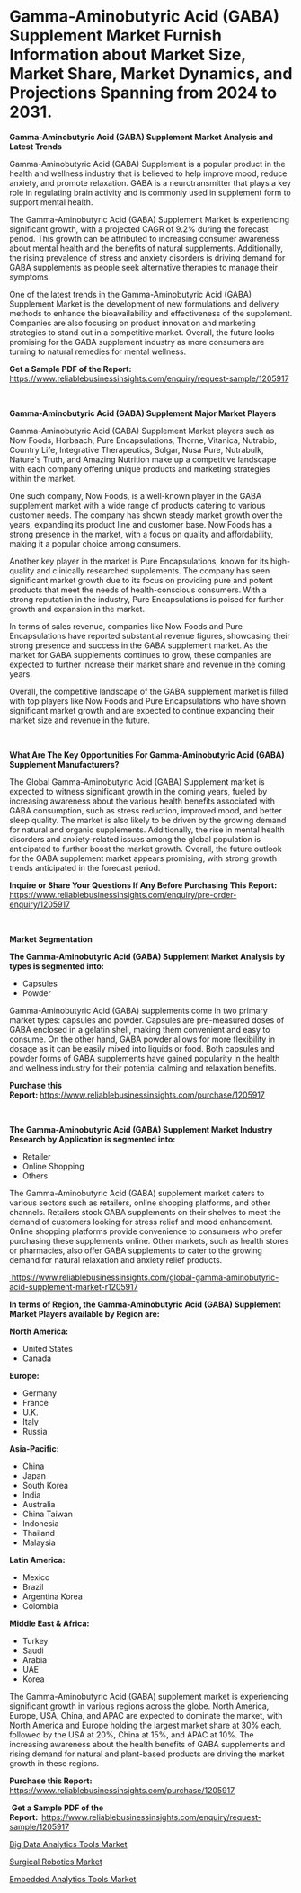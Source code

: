 <p><h1>Gamma-Aminobutyric Acid (GABA) Supplement Market Furnish Information about Market Size, Market Share, Market Dynamics, and Projections Spanning from 2024 to 2031.</h1></p><p><strong>Gamma-Aminobutyric Acid (GABA) Supplement Market Analysis and Latest Trends</strong></p>
<p><p>Gamma-Aminobutyric Acid (GABA) Supplement is a popular product in the health and wellness industry that is believed to help improve mood, reduce anxiety, and promote relaxation. GABA is a neurotransmitter that plays a key role in regulating brain activity and is commonly used in supplement form to support mental health.</p><p>The Gamma-Aminobutyric Acid (GABA) Supplement Market is experiencing significant growth, with a projected CAGR of 9.2% during the forecast period. This growth can be attributed to increasing consumer awareness about mental health and the benefits of natural supplements. Additionally, the rising prevalence of stress and anxiety disorders is driving demand for GABA supplements as people seek alternative therapies to manage their symptoms.</p><p>One of the latest trends in the Gamma-Aminobutyric Acid (GABA) Supplement Market is the development of new formulations and delivery methods to enhance the bioavailability and effectiveness of the supplement. Companies are also focusing on product innovation and marketing strategies to stand out in a competitive market. Overall, the future looks promising for the GABA supplement industry as more consumers are turning to natural remedies for mental wellness.</p></p>
<p><strong>Get a Sample PDF of the Report:&nbsp;</strong> <a href="https://www.reliablebusinessinsights.com/enquiry/request-sample/1205917">https://www.reliablebusinessinsights.com/enquiry/request-sample/1205917</a></p>
<p>&nbsp;</p>
<p><strong>Gamma-Aminobutyric Acid (GABA) Supplement Major Market Players</strong></p>
<p><p>Gamma-Aminobutyric Acid (GABA) Supplement Market players such as Now Foods, Horbaach, Pure Encapsulations, Thorne, Vitanica, Nutrabio, Country Life, Integrative Therapeutics, Solgar, Nusa Pure, Nutrabulk, Nature's Truth, and Amazing Nutrition make up a competitive landscape with each company offering unique products and marketing strategies within the market.</p><p>One such company, Now Foods, is a well-known player in the GABA supplement market with a wide range of products catering to various customer needs. The company has shown steady market growth over the years, expanding its product line and customer base. Now Foods has a strong presence in the market, with a focus on quality and affordability, making it a popular choice among consumers.</p><p>Another key player in the market is Pure Encapsulations, known for its high-quality and clinically researched supplements. The company has seen significant market growth due to its focus on providing pure and potent products that meet the needs of health-conscious consumers. With a strong reputation in the industry, Pure Encapsulations is poised for further growth and expansion in the market.</p><p>In terms of sales revenue, companies like Now Foods and Pure Encapsulations have reported substantial revenue figures, showcasing their strong presence and success in the GABA supplement market. As the market for GABA supplements continues to grow, these companies are expected to further increase their market share and revenue in the coming years.</p><p>Overall, the competitive landscape of the GABA supplement market is filled with top players like Now Foods and Pure Encapsulations who have shown significant market growth and are expected to continue expanding their market size and revenue in the future.</p></p>
<p>&nbsp;</p>
<p><strong>What Are The Key Opportunities For Gamma-Aminobutyric Acid (GABA) Supplement Manufacturers?</strong></p>
<p><p>The Global Gamma-Aminobutyric Acid (GABA) Supplement market is expected to witness significant growth in the coming years, fueled by increasing awareness about the various health benefits associated with GABA consumption, such as stress reduction, improved mood, and better sleep quality. The market is also likely to be driven by the growing demand for natural and organic supplements. Additionally, the rise in mental health disorders and anxiety-related issues among the global population is anticipated to further boost the market growth. Overall, the future outlook for the GABA supplement market appears promising, with strong growth trends anticipated in the forecast period.</p></p>
<p><strong>Inquire or Share Your Questions If Any Before Purchasing This Report:</strong> <a href="https://www.reliablebusinessinsights.com/enquiry/pre-order-enquiry/1205917">https://www.reliablebusinessinsights.com/enquiry/pre-order-enquiry/1205917</a></p>
<p>&nbsp;</p>
<p><strong>Market Segmentation</strong></p>
<p><strong>The Gamma-Aminobutyric Acid (GABA) Supplement Market Analysis by types is segmented into:</strong></p>
<p><ul><li>Capsules</li><li>Powder</li></ul></p>
<p><p>Gamma-Aminobutyric Acid (GABA) supplements come in two primary market types: capsules and powder. Capsules are pre-measured doses of GABA enclosed in a gelatin shell, making them convenient and easy to consume. On the other hand, GABA powder allows for more flexibility in dosage as it can be easily mixed into liquids or food. Both capsules and powder forms of GABA supplements have gained popularity in the health and wellness industry for their potential calming and relaxation benefits.</p></p>
<p><strong>Purchase this Report:&nbsp;</strong><a href="https://www.reliablebusinessinsights.com/purchase/1205917">https://www.reliablebusinessinsights.com/purchase/1205917</a></p>
<p>&nbsp;</p>
<p><strong>The Gamma-Aminobutyric Acid (GABA) Supplement Market Industry Research by Application is segmented into:</strong></p>
<p><ul><li>Retailer</li><li>Online Shopping</li><li>Others</li></ul></p>
<p><p>The Gamma-Aminobutyric Acid (GABA) supplement market caters to various sectors such as retailers, online shopping platforms, and other channels. Retailers stock GABA supplements on their shelves to meet the demand of customers looking for stress relief and mood enhancement. Online shopping platforms provide convenience to consumers who prefer purchasing these supplements online. Other markets, such as health stores or pharmacies, also offer GABA supplements to cater to the growing demand for natural relaxation and anxiety relief products.</p></p>
<p><a href="https://www.reliablebusinessinsights.com/global-gamma-aminobutyric-acid-supplement-market-r1205917">&nbsp;https://www.reliablebusinessinsights.com/global-gamma-aminobutyric-acid-supplement-market-r1205917</a></p>
<p><strong>In terms of Region, the Gamma-Aminobutyric Acid (GABA) Supplement Market Players available by Region are:</strong></p>
<p>
    <p> <strong> North America: </strong>
        <ul>
            <li>United States</li>
            <li>Canada</li>
        </ul>
        </p> 
    <p> <strong> Europe: </strong>
        <ul>
            <li>Germany</li>
            <li>France</li>
            <li>U.K.</li>
            <li>Italy</li>
            <li>Russia</li>
        </ul>
        </p> 
    <p> <strong> Asia-Pacific: </strong>
        <ul>
            <li>China</li>
            <li>Japan</li>
            <li>South Korea</li>
            <li>India</li>
            <li>Australia</li>
            <li>China Taiwan</li>
            <li>Indonesia</li>
            <li>Thailand</li>
            <li>Malaysia</li>
        </ul>
        </p> 
    <p> <strong> Latin America: </strong>
        <ul>
            <li>Mexico</li>
            <li>Brazil</li>
            <li>Argentina Korea</li>
            <li>Colombia</li>
        </ul>
        </p> 
    <p> <strong> Middle East & Africa: </strong>
        <ul>
            <li>Turkey</li>
            <li>Saudi</li>
            <li>Arabia</li>
            <li>UAE</li>
            <li>Korea</li>
        </ul>
    </p>
    </p>
<p><p>The Gamma-Aminobutyric Acid (GABA) supplement market is experiencing significant growth in various regions across the globe. North America, Europe, USA, China, and APAC are expected to dominate the market, with North America and Europe holding the largest market share at 30% each, followed by the USA at 20%, China at 15%, and APAC at 10%. The increasing awareness about the health benefits of GABA supplements and rising demand for natural and plant-based products are driving the market growth in these regions.</p></p>
<p><strong>Purchase this Report: </strong><a href="https://www.reliablebusinessinsights.com/purchase/1205917">https://www.reliablebusinessinsights.com/purchase/1205917</a></p>
<p>&nbsp;<strong>Get a Sample PDF of the Report:&nbsp;&nbsp;</strong><a href="https://www.reliablebusinessinsights.com/enquiry/request-sample/1205917">https://www.reliablebusinessinsights.com/enquiry/request-sample/1205917</a></p>
<p><strong></strong></p>
<p><p><a href="https://github.com/abdillahsp58/Market-Research-Report-List-1/blob/main/big-data-analytics-tools-market.md">Big Data Analytics Tools Market</a></p><p><a href="https://view.publitas.com/reportprime-1/surgical-robotics-market-share-market-analysis-growth-trends-forecasts-for-period-from-2024-2031/">Surgical Robotics Market</a></p><p><a href="https://github.com/isharif044/Market-Research-Report-List-1/blob/main/embedded-analytics-tools-market.md">Embedded Analytics Tools Market</a></p></p>